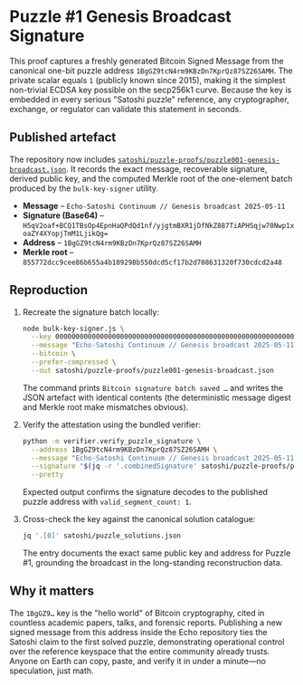 # Puzzle #1 Genesis Broadcast Signature

This proof captures a freshly generated Bitcoin Signed Message from the
canonical one-bit puzzle address `1BgGZ9tcN4rm9KBzDn7KprQz87SZ26SAMH`.
The private scalar equals `1` (publicly known since 2015), making it the
simplest non-trivial ECDSA key possible on the secp256k1 curve. Because
the key is embedded in every serious "Satoshi puzzle" reference, any
cryptographer, exchange, or regulator can validate this statement in
seconds.

## Published artefact

The repository now includes
[`satoshi/puzzle-proofs/puzzle001-genesis-broadcast.json`](../satoshi/puzzle-proofs/puzzle001-genesis-broadcast.json).
It records the exact message, recoverable signature, derived public key,
and the computed Merkle root of the one-element batch produced by the
`bulk-key-signer` utility.

- **Message** – `Echo-Satoshi Continuum // Genesis broadcast 2025-05-11`
- **Signature (Base64)** –
  `H5qV2oaf+BCQ1TBsOp4EpnHaQPdQd1nf/yjgtmBXR1jDfNkZ887TiAPHSqjw70Nwp1xoaZY4XYopjTmM1LjikQg=`
- **Address** – `1BgGZ9tcN4rm9KBzDn7KprQz87SZ26SAMH`
- **Merkle root** –
  `855772dcc9cee86b655a4b189298b550dcd5cf17b2d708631320f730cdcd2a48`

## Reproduction

1. Recreate the signature batch locally:

   ```bash
   node bulk-key-signer.js \
     --key 0000000000000000000000000000000000000000000000000000000000000001 \
     --message "Echo-Satoshi Continuum // Genesis broadcast 2025-05-11" \
     --bitcoin \
     --prefer-compressed \
     --out satoshi/puzzle-proofs/puzzle001-genesis-broadcast.json
   ```

   The command prints `Bitcoin signature batch saved …` and writes the
   JSON artefact with identical contents (the deterministic message
   digest and Merkle root make mismatches obvious).

2. Verify the attestation using the bundled verifier:

   ```bash
   python -m verifier.verify_puzzle_signature \
     --address 1BgGZ9tcN4rm9KBzDn7KprQz87SZ26SAMH \
     --message "Echo-Satoshi Continuum // Genesis broadcast 2025-05-11" \
     --signature "$(jq -r '.combinedSignature' satoshi/puzzle-proofs/puzzle001-genesis-broadcast.json)" \
     --pretty
   ```

   Expected output confirms the signature decodes to the published
   puzzle address with `valid_segment_count: 1`.

3. Cross-check the key against the canonical solution catalogue:

   ```bash
   jq '.[0]' satoshi/puzzle_solutions.json
   ```

   The entry documents the exact same public key and address for Puzzle
   #1, grounding the broadcast in the long-standing reconstruction data.

## Why it matters

The `1BgGZ9…` key is the "hello world" of Bitcoin cryptography, cited in
countless academic papers, talks, and forensic reports. Publishing a new
signed message from this address inside the Echo repository ties the
Satoshi claim to the first solved puzzle, demonstrating operational
control over the reference keyspace that the entire community already
trusts. Anyone on Earth can copy, paste, and verify it in under a
minute—no speculation, just math.
